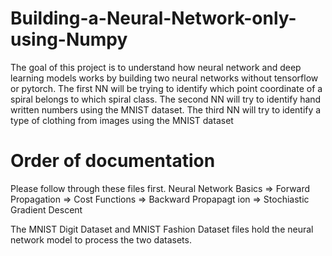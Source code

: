 # Building-a-Neural-Network-only-using-Numpy
The goal of this project is to understand how neural network and deep learning models works by building two neural networks without tensorflow or pytorch. 
The first NN will be trying to identify which point coordinate of a spiral belongs to which spiral class. 
The second NN will try to identify hand written numbers using the MNIST dataset. 
The third NN will try to identify a type of clothing from images using the MNIST dataset


# Order of documentation 
Please follow through these files first. Neural Network Basics => Forward Propagation => Cost Functions => Backward Propapagt
ion => Stochiastic Gradient Descent

The MNIST Digit Dataset and MNIST Fashion Dataset files hold the neural network model to process the two datasets.
